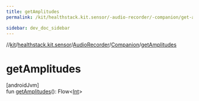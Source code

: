 ```yaml
---
title: getAmplitudes
permalink: /kit/healthstack.kit.sensor/-audio-recorder/-companion/get-amplitudes.html

sidebar: dev_doc_sidebar
---
```

//[kit](../../../../kit.html)/[healthstack.kit.sensor](../../index.html)/[AudioRecorder](../index.html)/[Companion](index.html)/[getAmplitudes](get-amplitudes.html)



# getAmplitudes



[androidJvm]\
fun [getAmplitudes](get-amplitudes.html)(): Flow&lt;[Int](https://kotlinlang.org/api/latest/jvm/stdlib/kotlin/-int/index.html)&gt;




